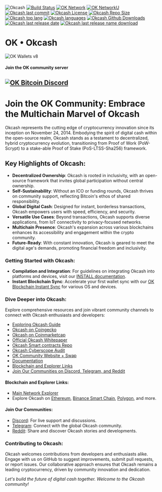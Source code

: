 ![Okcash](https://i.imgur.com/3tetgJ4.png)
[![Build Status](https://img.shields.io/badge/build-success-gre.svg?style=flat-square)](https://github.com/okcashpro/okcash) [![OK Network](https://img.shields.io/badge/network%20status-stable-brightgreen.svg?style=flat-square)](http://explorer.okcash.co) [![OK NetworkU](https://img.shields.io/badge/network%20uptime-100%25-gre.svg?style=flat-square)](http://explorer.okcash.co) [![Okcash last commit](https://img.shields.io/github/last-commit/okcashpro/okcash?style=flat-square)](https://github.com/okcashpro/okcash) [![Okcash License](https://img.shields.io/github/license/okcashpro/okcash?color=green&style=flat-square)](https://github.com/okcashpro/okcash/blob/master/COPYING) [![Okcash Repo Size](https://img.shields.io/github/repo-size/okcashpro/okcash?style=flat-square)](https://github.com/okcashpro/okcash) [![Okcash top lang](https://img.shields.io/github/languages/top/okcashpro/okcash?style=flat-square)](https://github.com/okcashpro/okcash) [![Okcash languages](https://img.shields.io/github/languages/count/okcashpro/okcash?style=flat-square)](https://github.com/okcashpro/okcash) [![Okcash Github Downloads](https://img.shields.io/github/downloads/okcashpro/okcash/total.svg?style=flat-square)](https://github.com/okcashpro/okcash) 
[![Okcash last release date](https://img.shields.io/github/release-date/okcashpro/okcash?label=latest%20release&style=flat-square)](https://github.com/okcashpro/okcash/releases/latest) [![Okcash last release name download](https://img.shields.io/github/v/release/okcashpro/okcash?label=release%20download&style=flat-square)](https://github.com/okcashpro/okcash/releases/latest)

# OK • Okcash

<img alt="OK Wallets v8" src="https://i.imgur.com/xmxQ5u8.png">

#### Join the OK community server

[![OK Bitcoin Discord](https://img.shields.io/discord/213747404745211904?label=discord&style=flat-square)](https://discord.gg/grvpc8c)
--------------------

# Join the OK Community: Embrace the Multichain Marvel of Okcash

Okcash represents the cutting edge of cryptocurrency innovation since its inception on November 24, 2014. Embodying the spirit of digital cash within the open-source realm, Okcash stands as a testament to decentralized, hybrid cryptocurrency evolution, transitioning from Proof of Work (PoW-Scrypt) to a stake-able Proof of Stake (PoS-LTSS-Sha256) framework.

## Key Highlights of Okcash:

- **Decentralized Ownership**: Okcash is rooted in inclusivity, with an open-source framework that invites global participation without central ownership.
- **Self-Sustainability**: Without an ICO or funding rounds, Okcash thrives on community support, reflecting Bitcoin's ethos of shared responsibility.
- **Global Digital Cash**: Designed for instant, borderless transactions, Okcash empowers users with speed, efficiency, and security.
- **Versatile Use Cases**: Beyond transactions, Okcash supports diverse applications, from IoT connectivity to privacy-focused networks.
- **Multichain Presence**: Okcash's expansion across various blockchains enhances its accessibility and engagement within the crypto community.
- **Future-Ready**: With constant innovation, Okcash is geared to meet the digital age's demands, promoting financial freedom and inclusivity.

### Getting Started with Okcash:

- **Compilation and Integration**: For guidelines on integrating Okcash into platforms and devices, visit our [INSTALL documentation](https://github.com/okcashpro/okcash/blob/master/INSTALL).
- **Instant Blockchain Sync**: Accelerate your first wallet sync with our [OK Blockchain Instant Sync](https://github.com/okcashpro/ok-blockchain) for various OS and devices.

### Dive Deeper into Okcash:

Explore comprehensive resources and join vibrant community channels to connect with Okcash enthusiasts and developers:

- [Exploring Okcash Guide](https://okcash.news/exploring-okcash-your-one-stop-guide-to-all-things-ok-60bfafb9d9a8)
- [Okcash on Coingecko](https://www.coingecko.com/en/coins/okcash)
- [Okcash on Coinmarketcap](https://coinmarketcap.com/currencies/okcash/)
- [Official Okcash Whitepaper](https://github.com/okcashpro/okcash-whitepaper)
- [Okcash Smart contracts Repo](https://github.com/okcashpro/ok-smartcontracts)
- [Okcash Cyberscope Audit](https://www.cyberscope.io/audits/coin-okcash)
- [OK Community Website + Swap](https://okcash.co)
- [Documentation](https://okcash.org)
- [Blockchain and Explorer Links](#blockchain-and-explorer-links)
- [Join Our Communities on Discord, Telegram, and Reddit](#join-our-communities)

#### Blockchain and Explorer Links:

- [Main Network Explorer](https://chainz.cryptoid.info/ok/)
- Explore Okcash on [Ethereum](https://etherscan.io/token/0xd3Ac016b1B8C80EeAdDe4D186A9138C9324e4189), [Binance Smart Chain](https://bscscan.com/token/0x523821d20a283d955f6205B4C9252779Cd0f964B), [Polygon](https://polygonscan.com/token/0xd3Ac016b1B8C80EeAdDe4D186A9138C9324e4189), and more.

#### Join Our Communities:

- [Discord](https://discord.gg/grvpc8c): For live support and discussions.
- [Telegram](https://t.me/ok_heroes): Connect with the global Okcash community.
- [Reddit](https://reddit.com/r/okcash): Share and discover Okcash stories and developments.

### Contributing to Okcash:

Okcash welcomes contributions from developers and enthusiasts alike. Engage with us on GitHub to suggest improvements, submit pull requests, or report issues. Our collaborative approach ensures that Okcash remains a leading cryptocurrency, driven by community innovation and dedication.

*Let's build the future of digital cash together. Welcome to the Okcash community!*


